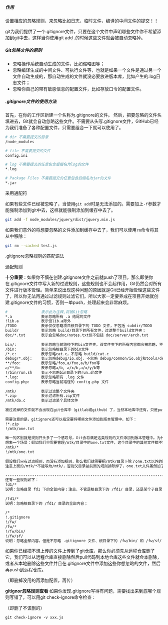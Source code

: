 ##### 作用

设置相应的忽略规则，来忽略比如日志，临时文件，编译的中间文件的提交！！

git为我们提供了一个.gitignore文件，只要在这个文件中声明哪些文件你不希望添加到git中去，这样当你使用git add .的时候这些文件就会被自动忽略掉。

##### Git忽略文件的原则

- 忽略操作系统自动生成的文件，比如缩略图等；
- 忽略编译生成的中间文件、可执行文件等，也就是如果一个文件是通过另一个文件自动生成的，那自动生成的文件就没必要放进版本库，比如产生的.log日志文件；
- 忽略你自己的带有敏感信息的配置文件，比如存放口令的配置文件。

##### .gitignore文件的使用方法

首先，在你的工作区新建一个名称为.gitignore的文件。 然后，把要忽略的文件名填进去，Git就会自动忽略这些文件。不需要从头写.gitignore文件，GitHub已经为我们准备了各种配置文件，只需要组合一下就可以使用了。

```bash
# dir 不需要提交的目录
/node_modules

# file 不需要提交的文件
config.ini

# log 不需要提交的任意包含后缀名为log的文件
*.log

# Package Files 不需要提交的任意包含后缀名为jar的文件
*.jar
```

采用通配符

如果有些文件已经被忽略了，当使用`git add`时是无法添加的。需要加上`-f`参数才能强制添加到git中去，这样就能强制添加到缓存中去了。

```bash
git add -f node_modules/jquery/dist/jquery.min.js
```

如果我们意外的将想要忽略的文件添加到缓存中去了，我们可以使用`rm`命令将其从中移除：

```bash
git rm --cached test.js 
```

.gitignore忽略规则的匹配语法

通配规则

**十分重要**：如果你不慎在创建.gitignore文件之前就push了项目，那么即使你在.gitignore文件中写入新的过滤规则，这些规则也不会起作用，Git仍然会对所有文件进行版本管理。简单来说出现这种问题的原因就是Git已经开始管理这些文件了，所以你无法再通过过滤规则过滤它们。所以大家一定要养成在项目开始就创建.gitignore文件的习惯，否则一单push，处理起来会非常麻烦。

```bash
#               表示此为注释,将被Git忽略
*.a             表示忽略所有 .a 结尾的文件
!lib.a          表示但lib.a除外
/TODO           表示仅仅忽略项目根目录下的 TODO 文件，不包括 subdir/TODO
build/          表示忽略 build/目录下的所有文件，过滤整个build文件夹；
doc/*.txt       表示会忽略doc/notes.txt但不包括 doc/server/arch.txt
 
bin/:           表示忽略当前路径下的bin文件夹，该文件夹下的所有内容都会被忽略，不忽略 bin 文件
/bin:           表示忽略根目录下的bin文件
/*.c:           表示忽略cat.c，不忽略 build/cat.c
debug/*.obj:    表示忽略debug/io.obj，不忽略 debug/common/io.obj和tools/debug/io.obj
**/foo:         表示忽略/foo,a/foo,a/b/foo等
a/**/b:         表示忽略a/b, a/x/b,a/x/y/b等
!/bin/run.sh    表示不忽略bin目录下的run.sh文件
*.log:          表示忽略所有 .log 文件
config.php:     表示忽略当前路径的 config.php 文件
 
/mtk/           表示过滤整个文件夹
*.zip           表示过滤所有.zip文件
/mtk/do.c       表示过滤某个具体文件
 
被过滤掉的文件就不会出现在git仓库中（gitlab或github）了，当然本地库中还有，只是push的时候不会上传。
 
需要注意的是，gitignore还可以指定要将哪些文件添加到版本管理中，如下：
!*.zip
!/mtk/one.txt
 
唯一的区别就是规则开头多了一个感叹号，Git会将满足这类规则的文件添加到版本管理中。为什么要有两种规则呢？
想象一个场景：假如我们只需要管理/mtk/目录中的one.txt文件，这个目录中的其他文件都不需要管理，那么.gitignore规则应写为：：
/mtk/*
!/mtk/one.txt
 
假设我们只有过滤规则，而没有添加规则，那么我们就需要把/mtk/目录下除了one.txt以外的所有文件都写出来！
注意上面的/mtk/*不能写为/mtk/，否则父目录被前面的规则排除掉了，one.txt文件虽然加了!过滤规则，也不会生效！
 
----------------------------------------------------------------------------------
还有一些规则如下：
fd1/*
说明：忽略目录 fd1 下的全部内容；注意，不管是根目录下的 /fd1/ 目录，还是某个子目录 /child/fd1/ 目录，都会被忽略；
 
/fd1/*
说明：忽略根目录下的 /fd1/ 目录的全部内容；
 
/*
!.gitignore
!/fw/ 
/fw/*
!/fw/bin/
!/fw/sf/
说明：忽略全部内容，但是不忽略 .gitignore 文件、根目录下的 /fw/bin/ 和 /fw/sf/ 目录；注意要先对bin/的父目录使用!规则，使其不被排除。
```

如果你已经把不想上传的文件上传到了git仓库，那么你必须先从远程仓库删了它，我们可以从远程仓库直接删除然后pull代码到本地仓库这些文件就会本删除，或者从本地删除这些文件并且在.gitignore文件中添加这些你想忽略的文件，然后再push到远程仓库。

（即删掉没用的再添加配置，再传）

**gitignor忽略规则查看** 如果你发现.gitignore写得有问题，需要找出来到底哪个规则写错了，可以用git check-ignore命令检查：

（即删了不该删的）

```text
git check-ignore -v xxx.js
```

